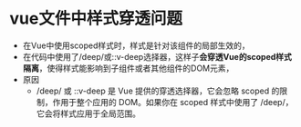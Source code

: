 # vue文件中样式穿透问题
- 在Vue中使用scoped样式时，样式是针对该组件的局部生效的，
- 在代码中使用了/deep/或::v-deep选择器，这样子**会穿透Vue的scoped样式隔离**，使得样式能影响到子组件或者其他组件的DOM元素，
- 原因
  - /deep/ 或 ::v-deep 是 Vue 提供的穿透选择器，它会忽略 scoped 的限制，作用于整个应用的 DOM。如果你在 scoped 样式中使用了 /deep/，它会将样式应用于全局范围。
